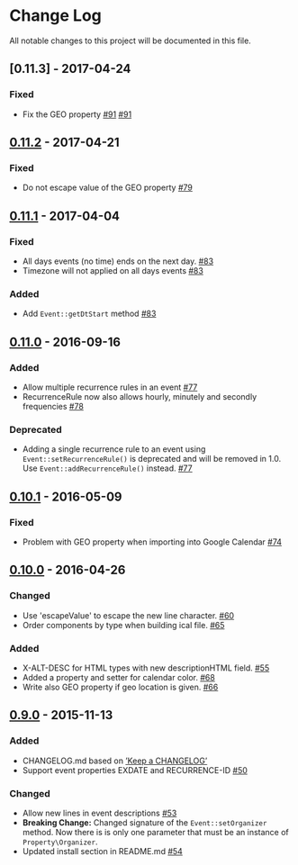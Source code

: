 # Change Log
All notable changes to this project will be documented in this file.

## [0.11.3] - 2017-04-24
### Fixed
- Fix the GEO property [#91](https://github.com/markuspoerschke/iCal/pull/91) [#91](https://github.com/markuspoerschke/iCal/pull/93)

## [0.11.2] - 2017-04-21
### Fixed
- Do not escape value of the GEO property [#79](https://github.com/markuspoerschke/iCal/pull/79)

## [0.11.1] - 2017-04-04
### Fixed
- All days events (no time) ends on the next day. [#83](https://github.com/markuspoerschke/iCal/pull/83)
- Timezone will not applied on all days events [#83](https://github.com/markuspoerschke/iCal/pull/83)

### Added
- Add `Event::getDtStart` method [#83](https://github.com/markuspoerschke/iCal/pull/83)

## [0.11.0] - 2016-09-16
### Added
- Allow multiple recurrence rules in an event [#77](https://github.com/markuspoerschke/iCal/pull/77)
- RecurrenceRule now also allows hourly, minutely and secondly frequencies [#78](https://github.com/markuspoerschke/iCal/pull/78)

### Deprecated
- Adding a single recurrence rule to an event using `Event::setRecurrenceRule()` is deprecated and will be removed in 1.0. Use `Event::addRecurrenceRule()` instead. [#77](https://github.com/markuspoerschke/iCal/pull/77)

## [0.10.1] - 2016-05-09
### Fixed
- Problem with GEO property when importing into Google Calendar [#74](https://github.com/markuspoerschke/iCal/pull/74)

## [0.10.0] - 2016-04-26
### Changed
- Use 'escapeValue' to escape the new line character. [#60](https://github.com/markuspoerschke/iCal/pull/60)
- Order components by type when building ical file. [#65](https://github.com/markuspoerschke/iCal/pull/65)

### Added
- X-ALT-DESC for HTML types with new descriptionHTML field. [#55](https://github.com/markuspoerschke/iCal/pull/55)
- Added a property and setter for calendar color. [#68](https://github.com/markuspoerschke/iCal/pull/68)
- Write also GEO property if geo location is given. [#66](https://github.com/markuspoerschke/iCal/pull/66)

## [0.9.0] - 2015-11-13
### Added
- CHANGELOG.md based on [’Keep a CHANGELOG’](https://github.com/olivierlacan/keep-a-changelog)
- Support event properties EXDATE and RECURRENCE-ID [#50](https://github.com/markuspoerschke/iCal/pull/53)

### Changed
- Allow new lines in event descriptions [#53](https://github.com/markuspoerschke/iCal/pull/53)
- **Breaking Change:** Changed signature of the ```Event::setOrganizer``` method. Now there is is only one parameter that must be an instance of ```Property\Organizer```.
- Updated install section in README.md [#54](https://github.com/markuspoerschke/iCal/pull/53)

[0.11.2]: https://github.com/markuspoerschke/iCal/compare/0.11.1...0.11.2
[0.11.1]: https://github.com/markuspoerschke/iCal/compare/0.11.0...0.11.1
[0.11.0]: https://github.com/markuspoerschke/iCal/compare/0.10.1...0.11.0
[0.10.1]: https://github.com/markuspoerschke/iCal/compare/0.10.0...0.10.1
[0.10.0]: https://github.com/markuspoerschke/iCal/compare/0.9.0...0.10.0
[0.9.0]: https://github.com/markuspoerschke/iCal/compare/0.8.0...0.9.0
